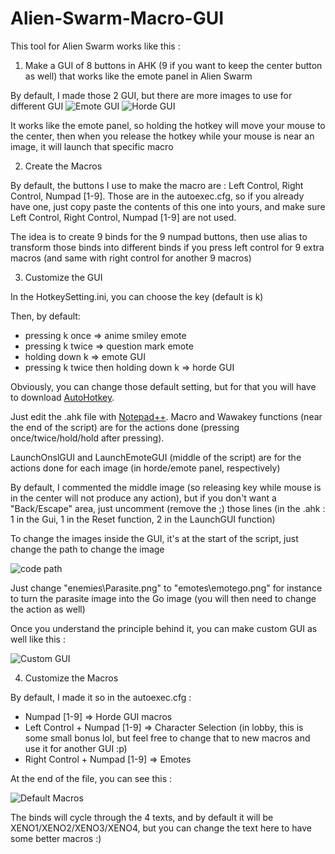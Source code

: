 # Alien-Swarm-Macro-GUI
This tool for Alien Swarm works like this :

1) Make a GUI of 8 buttons in AHK (9 if you want to keep the center button as well) that works like the emote panel in Alien Swarm

By default, I made those 2 GUI, but there are more images to use for different GUI
![Emote GUI](https://i.imgur.com/DEEJIsx.png)
![Horde GUI](https://i.imgur.com/83e5E7p.png)

It works like the emote panel, so holding the hotkey will move your mouse to the center, then when you release the hotkey while your mouse is near an image, it will launch that specific macro

2) Create the Macros

By default, the buttons I use to make the macro are : Left Control, Right Control, Numpad [1-9]. Those are in the autoexec.cfg, so if you already have one, just copy paste the contents of this one into yours, and make sure Left Control, Right Control, Numpad [1-9] are not used.

The idea is to create 9 binds for the 9 numpad buttons, then use alias to transform those binds into different binds if you press left control for 9 extra macros (and same with right control for another 9 macros)

3) Customize the GUI

In the HotkeySetting.ini, you can choose the key (default is k)

Then, by default: 

- pressing k once => anime smiley emote
- pressing k twice => question mark emote
- holding down k => emote GUI
- pressing k twice then holding down k => horde GUI

Obviously, you can change those default setting, but for that you will have to download [AutoHotkey](https://www.autohotkey.com/).

Just edit the .ahk file with [Notepad++](https://notepad-plus-plus.org/downloads/). Macro and Wawakey functions (near the end of the script) are for the actions done (pressing once/twice/hold/hold after pressing).

LaunchOnslGUI and LaunchEmoteGUI (middle of the script) are for the actions done for each image (in horde/emote panel, respectively)

By default, I commented the middle image (so releasing key while mouse is in the center will not produce any action), but if you don't want a "Back/Escape" area, just uncomment (remove the ;) those lines (in the .ahk : 1 in the Gui, 1 in the Reset function, 2 in the LaunchGUI function)

To change the images inside the GUI, it's at the start of the script, just change the path to change the image

![code path](https://i.imgur.com/4jUJnDy.png)

Just change "enemies\Parasite.png" to "emotes\emotego.png" for instance to turn the parasite image into the Go image (you will then need to change the action as well)

Once you understand the principle behind it, you can make custom GUI as well like this :

![Custom GUI](https://i.imgur.com/1bzQS5a.png)

4) Customize the Macros

By default, I made it so in the autoexec.cfg :

- Numpad [1-9] => Horde GUI macros
- Left Control + Numpad [1-9] => Character Selection (in lobby, this is some small bonus lol, but feel free to change that to new macros and use it for another GUI :p)
- Right Control + Numpad [1-9] => Emotes

At the end of the file, you can see this :

![Default Macros](https://i.imgur.com/BHYkttD.png)

The binds will cycle through the 4 texts, and by default it will be XENO1/XENO2/XENO3/XENO4, but you can change the text here to have some better macros :)
